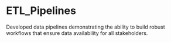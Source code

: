 # ETL_Pipelines
Developed data pipelines demonstrating the ability to build robust workflows that ensure data availability for all stakeholders.
